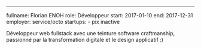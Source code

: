 ---
fullname: Florian ENOH
role: Développeur
start: 2017-01-10
end: 2017-12-31
employer: service/octo
startups:
    - pix
        inactive

Développeur web fullstack avec une teinture software craftmanship, passionné par la transformation digitale et le design applicatif :)
